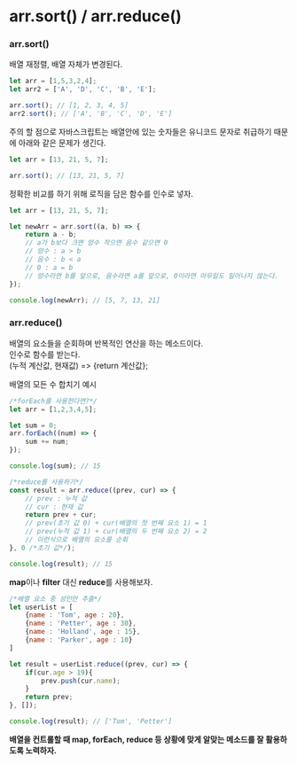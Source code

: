 arr.sort() / arr.reduce()
=============

### arr.sort()
배열 재정렬, 배열 자체가 변경된다.
```javascript
let arr = [1,5,3,2,4];
let arr2 = ['A', 'D', 'C', 'B', 'E'];

arr.sort(); // [1, 2, 3, 4, 5]
arr2.sort(); // ['A', 'B', 'C', 'D', 'E']
```
주의 할 점으로 자바스크립트는 배열안에 있는 숫자들은 유니코드 문자로 취급하기 때문에 아래와 같은 문제가 생긴다.
```javascript
let arr = [13, 21, 5, 7];

arr.sort(); // [13, 21, 5, 7]
```
정확한 비교를 하기 위해 로직을 담은 함수를 인수로 넣자.
```javascript
let arr = [13, 21, 5, 7];

let newArr = arr.sort((a, b) => {
    return a - b;
    // a가 b보다 크면 양수 작으면 음수 같으면 0
    // 양수 : a > b
    // 음수 : b < a
    // 0 : a = b
    // 양수라면 b를 앞으로, 음수라면 a를 앞으로, 0이라면 아무일도 일어나지 않는다.
});

console.log(newArr); // [5, 7, 13, 21]
```

### arr.reduce()
배열의 요소들을 순회하며 반복적인 연산을 하는 메소드이다.   
인수로 함수를 받는다.   
(누적 계산값, 현재값) => {return 계산값};   
   
배열의 모든 수 합치기 예시
```javascript
/*forEach를 사용한다면?*/
let arr = [1,2,3,4,5];

let sum = 0;
arr.forEach((num) => {
    sum += num;
});

console.log(sum); // 15

/*reduce를 사용하기*/
const result = arr.reduce((prev, cur) => {
    // prev : 누적 값
    // cur : 현재 값
    return prev + cur;
    // prev(초기 값 0) + cur(배열의 첫 번째 요소 1) = 1
    // prev(누적 값 1) + cur(배열의 두 번째 요소 2) = 2
    // 이런식으로 배열의 요소를 순회
}, 0 /*초기 값*/);

console.log(result); // 15
```

**map**이나 **filter** 대신 **reduce**를 사용해보자.
```javascript
/*배열 요소 중 성인만 추출*/
let userList = [
    {name : 'Tom', age : 20},
    {name : 'Petter', age : 30},
    {name : 'Holland', age : 15},
    {name : 'Parker', age : 10}
]

let result = userList.reduce((prev, cur) => {
    if(cur.age > 19){
        prev.push(cur.name);
    }
    return prev;
}, []);

console.log(result); // ['Tom', 'Petter']
```

**배열을 컨트롤할 때 map, forEach, reduce 등 상황에 맞게 알맞는 메소드를 잘 활용하도록 노력하자.**